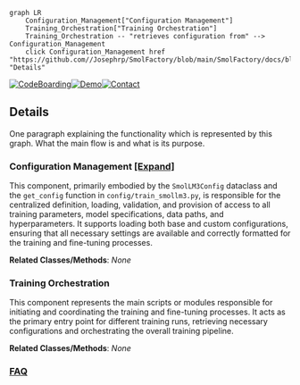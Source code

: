 ```mermaid
graph LR
    Configuration_Management["Configuration Management"]
    Training_Orchestration["Training Orchestration"]
    Training_Orchestration -- "retrieves configuration from" --> Configuration_Management
    click Configuration_Management href "https://github.com//Josephrp/SmolFactory/blob/main/SmolFactory/docs/blob/Configuration_Management.md" "Details"
```

[![CodeBoarding](https://img.shields.io/badge/Generated%20by-CodeBoarding-9cf?style=flat-square)](https://github.com/CodeBoarding/GeneratedOnBoardings)[![Demo](https://img.shields.io/badge/Try%20our-Demo-blue?style=flat-square)](https://www.codeboarding.org/demo)[![Contact](https://img.shields.io/badge/Contact%20us%20-%20contact@codeboarding.org-lightgrey?style=flat-square)](mailto:contact@codeboarding.org)

## Details

One paragraph explaining the functionality which is represented by this graph. What the main flow is and what is its purpose.

### Configuration Management [[Expand]](./Configuration_Management.md)
This component, primarily embodied by the `SmolLM3Config` dataclass and the `get_config` function in `config/train_smollm3.py`, is responsible for the centralized definition, loading, validation, and provision of access to all training parameters, model specifications, data paths, and hyperparameters. It supports loading both base and custom configurations, ensuring that all necessary settings are available and correctly formatted for the training and fine-tuning processes.


**Related Classes/Methods**: _None_

### Training Orchestration
This component represents the main scripts or modules responsible for initiating and coordinating the training and fine-tuning processes. It acts as the primary entry point for different training runs, retrieving necessary configurations and orchestrating the overall training pipeline.


**Related Classes/Methods**: _None_



### [FAQ](https://github.com/CodeBoarding/GeneratedOnBoardings/tree/main?tab=readme-ov-file#faq)